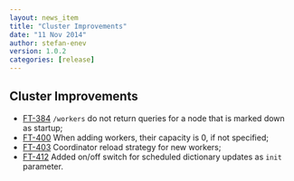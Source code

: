 ```yaml
---
layout: news_item
title: "Cluster Improvements"
date: "11 Nov 2014"
author: stefan-enev
version: 1.0.2
categories: [release]
---
```


## Cluster Improvements

* <a href="https://jira.ontotext.com/browse/FT-384">FT-384</a> `/workers` do not return queries for a node that is marked down as startup;
* <a href="https://jira.ontotext.com/browse/FT-400">FT-400</a> When adding workers, their capacity is 0, if not specified;
* <a href="https://jira.ontotext.com/browse/FT-403">FT-403</a> Coordinator reload strategy for new workers;
* <a href="https://jira.ontotext.com/browse/FT-412">FT-412</a> Added on/off switch for scheduled dictionary updates as `init` parameter.

